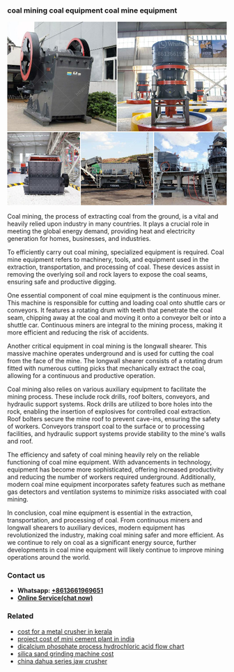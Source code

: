 <h3>coal mining coal equipment coal mine equipment</h3><img src='1704951545.jpg' alt=''><p>Coal mining, the process of extracting coal from the ground, is a vital and heavily relied upon industry in many countries. It plays a crucial role in meeting the global energy demand, providing heat and electricity generation for homes, businesses, and industries.</p><p>To efficiently carry out coal mining, specialized equipment is required. Coal mine equipment refers to machinery, tools, and equipment used in the extraction, transportation, and processing of coal. These devices assist in removing the overlying soil and rock layers to expose the coal seams, ensuring safe and productive digging.</p><p>One essential component of coal mine equipment is the continuous miner. This machine is responsible for cutting and loading coal onto shuttle cars or conveyors. It features a rotating drum with teeth that penetrate the coal seam, chipping away at the coal and moving it onto a conveyor belt or into a shuttle car. Continuous miners are integral to the mining process, making it more efficient and reducing the risk of accidents.</p><p>Another critical equipment in coal mining is the longwall shearer. This massive machine operates underground and is used for cutting the coal from the face of the mine. The longwall shearer consists of a rotating drum fitted with numerous cutting picks that mechanically extract the coal, allowing for a continuous and productive operation.</p><p>Coal mining also relies on various auxiliary equipment to facilitate the mining process. These include rock drills, roof bolters, conveyors, and hydraulic support systems. Rock drills are utilized to bore holes into the rock, enabling the insertion of explosives for controlled coal extraction. Roof bolters secure the mine roof to prevent cave-ins, ensuring the safety of workers. Conveyors transport coal to the surface or to processing facilities, and hydraulic support systems provide stability to the mine's walls and roof.</p><p>The efficiency and safety of coal mining heavily rely on the reliable functioning of coal mine equipment. With advancements in technology, equipment has become more sophisticated, offering increased productivity and reducing the number of workers required underground. Additionally, modern coal mine equipment incorporates safety features such as methane gas detectors and ventilation systems to minimize risks associated with coal mining.</p><p>In conclusion, coal mine equipment is essential in the extraction, transportation, and processing of coal. From continuous miners and longwall shearers to auxiliary devices, modern equipment has revolutionized the industry, making coal mining safer and more efficient. As we continue to rely on coal as a significant energy source, further developments in coal mine equipment will likely continue to improve mining operations around the world.</p><h3>Contact us</h3><ul><li><strong>Whatsapp:&nbsp;<a href="https://wa.me/8613661969651">+8613661969651</a></strong></li><li><a href="https://swt.shibang-china.com/?git&amp;zhl&amp;coal mining coal equipment coal mine equipment"><strong>Online Service(chat now)</strong></a></li></ul><h3>Related</h3><ul><li><a href='cost for a metal crusher in kerala.md'>cost for a metal crusher in kerala</a></li><li><a href='project cost of mini cement plant in india.md'>project cost of mini cement plant in india</a></li><li><a href='dicalcium phosphate process hydrochloric acid flow chart.md'>dicalcium phosphate process hydrochloric acid flow chart</a></li><li><a href='silica sand grinding machine cost.md'>silica sand grinding machine cost</a></li><li><a href='china dahua series jaw crusher.md'>china dahua series jaw crusher</a></li></ul>